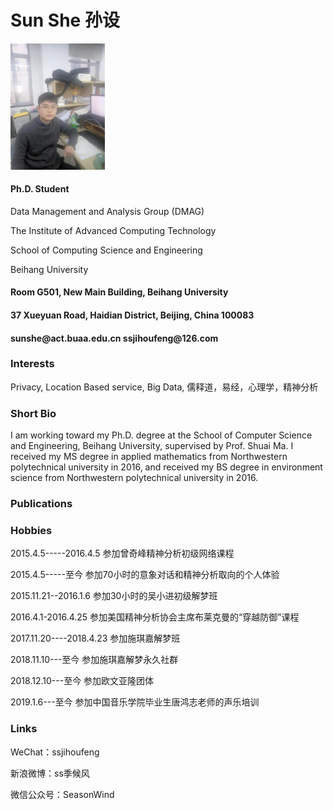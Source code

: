 <body><h1>Sun She 孙设</h1>
    <img src="/touxiang.jpg" width="30%">
<h4>Ph.D. Student</h4>
<p>Data Management and Analysis Group (DMAG)

</p>
<p>The Institute of Advanced Computing Technology

</p>
<p>School of Computing Science and Engineering

</p>
<p>Beihang University 


</p>
<h4>Room G501, New Main Building, Beihang University</h4>
<h4>37 Xueyuan Road, Haidian District, Beijing, China 100083</h4>
<h4>sunshe@act.buaa.edu.cn ssjihoufeng@126.com</h4>
<h3>Interests</h3>
<p>Privacy, Location Based service, Big Data, 儒释道，易经，心理学，精神分析

</p>
<h3>Short Bio</h3>
<p>I am working toward my Ph.D. degree at the School of Computer Science and Engineering, Beihang University, supervised by Prof. Shuai Ma. I received my MS degree in applied mathematics from Northwestern polytechnical university in 2016, and received my BS degree in environment science from Northwestern polytechnical university in 2016.

</p>
<h3>Publications</h3>
<h3>Hobbies</h3>
<p>2015.4.5-----2016.4.5   参加曾奇峰精神分析初级网络课程

</p>
<p>2015.4.5-----至今       参加70小时的意象对话和精神分析取向的个人体验

</p>
<p>2015.11.21--2016.1.6    参加30小时的吴小进初级解梦班

</p>
<p>2016.4.1-2016.4.25      参加美国精神分析协会主席布莱克曼的“穿越防御”课程

</p>
<p>2017.11.20----2018.4.23 参加施琪嘉解梦班

</p>
<p>2018.11.10---至今       参加施琪嘉解梦永久社群

</p>
<p>2018.12.10---至今       参加欧文亚隆团体

</p>
<p>2019.1.6---至今         参加中国音乐学院毕业生唐鸿志老师的声乐培训

</p>
<h3>Links</h3>
<p>WeChat：ssjihoufeng

</p>
<p>新浪微博：ss季候风

</p>
<p>微信公众号：SeasonWind
